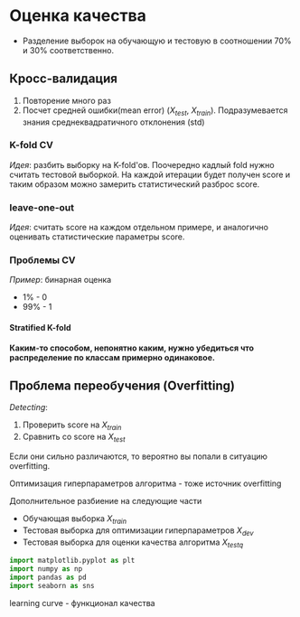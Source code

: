 # Оценка качества

- Разделение выборок на обучающую и тестовую в соотношении 70% и 30% соответственно.

## Кросс-валидация

1. Повторение много раз
2. Посчет средней ошибки(mean error) $(X_{test},\ X_{train})$. Подразумевается знания среднеквадратичного отклонения (std)

### K-fold CV

*Идея*: разбить выборку на K-fold'ов. Поочередно кадлый fold нужно считать тестовой выборкой. На каждой итерации будет получен score и таким образом можно замерить статистический разброс score.

### leave-one-out

*Идея*: считать score на каждом отдельном примере, и аналогично оценивать статистические параметры score.

### Проблемы CV

*Пример*: бинарная оценка
- 1% - 0
- 99% - 1


#### Stratified K-fold

**Каким-то способом, непонятно каким, нужно убедиться что распределение по классам примерно одинаковое.**

## Проблема переобучения (Overfitting)

*Detecting*:
1. Проверить score на $X_{train}$
2. Сравнить со score на $X_{test}$

Если они сильно различаются, то вероятно вы попали в ситуацию overfitting. 

Оптимизация гиперпараметров алгоритма - тоже источник overfitting

Дополнительное разбиение на следующие части

- Обучающая выборка $X_{train}$
- Тестовая выборка для оптимизации гиперпараметров $X_{dev}$
- Тестовая выборка для оценки качества алгоритма $X_{testq}$

```py
import matplotlib.pyplot as plt
import numpy as np
import pandas as pd
import seaborn as sns
```

learning curve - функционал качества